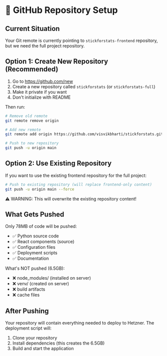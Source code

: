 # 🚀 GitHub Repository Setup

## Current Situation
Your Git remote is currently pointing to `stickforstats-frontend` repository, but we need the full project repository.

## Option 1: Create New Repository (Recommended)

1. Go to https://github.com/new
2. Create a new repository called `stickforstats` (or `stickforstats-full`)
3. Make it private if you want
4. Don't initialize with README

Then run:
```bash
# Remove old remote
git remote remove origin

# Add new remote
git remote add origin https://github.com/visvikbharti/stickforstats.git

# Push to new repository
git push -u origin main
```

## Option 2: Use Existing Repository

If you want to use the existing frontend repository for the full project:

```bash
# Push to existing repository (will replace frontend-only content)
git push -u origin main --force
```

⚠️ WARNING: This will overwrite the existing repository content!

## What Gets Pushed

Only 78MB of code will be pushed:
- ✅ Python source code
- ✅ React components (source)
- ✅ Configuration files
- ✅ Deployment scripts
- ✅ Documentation

What's NOT pushed (6.5GB):
- ❌ node_modules/ (installed on server)
- ❌ venv/ (created on server)
- ❌ build artifacts
- ❌ cache files

## After Pushing

Your repository will contain everything needed to deploy to Hetzner. The deployment script will:
1. Clone your repository
2. Install dependencies (this creates the 6.5GB)
3. Build and start the application